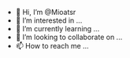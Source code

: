 - 👋 Hi, I’m @Mioatsr
- 👀 I’m interested in ...
- 🌱 I’m currently learning ...
- 💞️ I’m looking to collaborate on ...
- 📫 How to reach me ...

<!---
Mioatsr/Mioatsr is a ✨ special ✨ repository because its `README.md` (this file) appears on your GitHub profile.
You can click the Preview link to take a look at your changes.
--->
